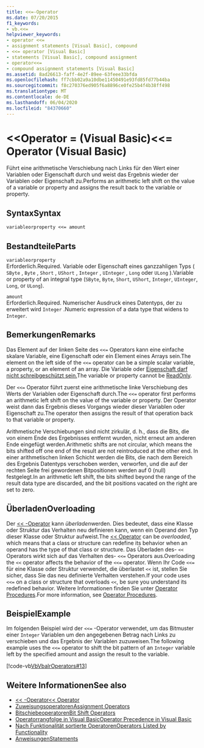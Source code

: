 ```yaml
---
title: <<=-Operator
ms.date: 07/20/2015
f1_keywords:
- vb.<<=
helpviewer_keywords:
- operator <<=
- assignment statements [Visual Basic], compound
- <<= operator [Visual Basic]
- statements [Visual Basic], compound assignment
- operator<<=
- compound assignment statements [Visual Basic]
ms.assetid: 8ad26613-faff-4e2f-89ee-63feee33bfda
ms.openlocfilehash: ff7cbb02a9a10dbe11450491e93fd85fd77b44ba
ms.sourcegitcommit: f8c270376ed905f6a8896ce0fe25b4f4b38ff498
ms.translationtype: MT
ms.contentlocale: de-DE
ms.lasthandoff: 06/04/2020
ms.locfileid: "84370660"
---
```

# <a name="-operator-visual-basic"></a><span data-ttu-id="14d26-102">\<\<Operator = (Visual Basic)</span><span class="sxs-lookup"><span data-stu-id="14d26-102">\<\<= Operator (Visual Basic)</span></span>
<span data-ttu-id="14d26-103">Führt eine arithmetische Verschiebung nach Links für den Wert einer Variablen oder Eigenschaft durch und weist das Ergebnis wieder der Variablen oder Eigenschaft zu.</span><span class="sxs-lookup"><span data-stu-id="14d26-103">Performs an arithmetic left shift on the value of a variable or property and assigns the result back to the variable or property.</span></span>  
  
## <a name="syntax"></a><span data-ttu-id="14d26-104">Syntax</span><span class="sxs-lookup"><span data-stu-id="14d26-104">Syntax</span></span>  
  
```vb  
variableorproperty <<= amount  
```  
  
## <a name="parts"></a><span data-ttu-id="14d26-105">Bestandteile</span><span class="sxs-lookup"><span data-stu-id="14d26-105">Parts</span></span>  
 `variableorproperty`  
 <span data-ttu-id="14d26-106">Erforderlich.</span><span class="sxs-lookup"><span data-stu-id="14d26-106">Required.</span></span> <span data-ttu-id="14d26-107">Variable oder Eigenschaft eines ganzzahligen Typs ( `SByte` , `Byte` , `Short` , `UShort` , `Integer` , `UInteger` , `Long` oder `ULong` ).</span><span class="sxs-lookup"><span data-stu-id="14d26-107">Variable or property of an integral type (`SByte`, `Byte`, `Short`, `UShort`, `Integer`, `UInteger`, `Long`, or `ULong`).</span></span>  
  
 `amount`  
 <span data-ttu-id="14d26-108">Erforderlich.</span><span class="sxs-lookup"><span data-stu-id="14d26-108">Required.</span></span> <span data-ttu-id="14d26-109">Numerischer Ausdruck eines Datentyps, der zu erweitert wird `Integer` .</span><span class="sxs-lookup"><span data-stu-id="14d26-109">Numeric expression of a data type that widens to `Integer`.</span></span>  
  
## <a name="remarks"></a><span data-ttu-id="14d26-110">Bemerkungen</span><span class="sxs-lookup"><span data-stu-id="14d26-110">Remarks</span></span>  
 <span data-ttu-id="14d26-111">Das Element auf der linken Seite des `<<=` Operators kann eine einfache skalare Variable, eine Eigenschaft oder ein Element eines Arrays sein.</span><span class="sxs-lookup"><span data-stu-id="14d26-111">The element on the left side of the `<<=` operator can be a simple scalar variable, a property, or an element of an array.</span></span> <span data-ttu-id="14d26-112">Die Variable oder [Eigenschaft darf nicht schreibgeschützt sein.](../modifiers/readonly.md)</span><span class="sxs-lookup"><span data-stu-id="14d26-112">The variable or property cannot be [ReadOnly](../modifiers/readonly.md).</span></span>  
  
 <span data-ttu-id="14d26-113">Der `<<=` Operator führt zuerst eine arithmetische linke Verschiebung des Werts der Variablen oder Eigenschaft durch.</span><span class="sxs-lookup"><span data-stu-id="14d26-113">The `<<=` operator first performs an arithmetic left shift on the value of the variable or property.</span></span> <span data-ttu-id="14d26-114">Der Operator weist dann das Ergebnis dieses Vorgangs wieder dieser Variablen oder Eigenschaft zu.</span><span class="sxs-lookup"><span data-stu-id="14d26-114">The operator then assigns the result of that operation back to that variable or property.</span></span>  
  
 <span data-ttu-id="14d26-115">Arithmetische Verschiebungen sind nicht zirkulär, d. h., dass die Bits, die von einem Ende des Ergebnisses entfernt wurden, nicht erneut am anderen Ende eingefügt werden.</span><span class="sxs-lookup"><span data-stu-id="14d26-115">Arithmetic shifts are not circular, which means the bits shifted off one end of the result are not reintroduced at the other end.</span></span> <span data-ttu-id="14d26-116">In einer arithmetischen linken Schicht werden die Bits, die nach dem Bereich des Ergebnis Datentyps verschoben werden, verworfen, und die auf der rechten Seite frei gewordenen Bitpositionen werden auf 0 (null) festgelegt.</span><span class="sxs-lookup"><span data-stu-id="14d26-116">In an arithmetic left shift, the bits shifted beyond the range of the result data type are discarded, and the bit positions vacated on the right are set to zero.</span></span>  
  
## <a name="overloading"></a><span data-ttu-id="14d26-117">Überladen</span><span class="sxs-lookup"><span data-stu-id="14d26-117">Overloading</span></span>  
 <span data-ttu-id="14d26-118">Der [<< -Operator](left-shift-operator.md) kann *überladen*werden. Dies bedeutet, dass eine Klasse oder Struktur das Verhalten neu definieren kann, wenn ein Operand den Typ dieser Klasse oder Struktur aufweist.</span><span class="sxs-lookup"><span data-stu-id="14d26-118">The [<< Operator](left-shift-operator.md) can be *overloaded*, which means that a class or structure can redefine its behavior when an operand has the type of that class or structure.</span></span> <span data-ttu-id="14d26-119">Das Überladen des- `<<` Operators wirkt sich auf das Verhalten des- `<<=` Operators aus.</span><span class="sxs-lookup"><span data-stu-id="14d26-119">Overloading the `<<` operator affects the behavior of the `<<=` operator.</span></span> <span data-ttu-id="14d26-120">Wenn Ihr Code `<<=` für eine Klasse oder Struktur verwendet, die überlastet `<<` ist, stellen Sie sicher, dass Sie das neu definierte Verhalten verstehen.</span><span class="sxs-lookup"><span data-stu-id="14d26-120">If your code uses `<<=` on a class or structure that overloads `<<`, be sure you understand its redefined behavior.</span></span> <span data-ttu-id="14d26-121">Weitere Informationen finden Sie unter [Operator Procedures](../../programming-guide/language-features/procedures/operator-procedures.md).</span><span class="sxs-lookup"><span data-stu-id="14d26-121">For more information, see [Operator Procedures](../../programming-guide/language-features/procedures/operator-procedures.md).</span></span>  
  
## <a name="example"></a><span data-ttu-id="14d26-122">Beispiel</span><span class="sxs-lookup"><span data-stu-id="14d26-122">Example</span></span>  
 <span data-ttu-id="14d26-123">Im folgenden Beispiel wird der `<<=` -Operator verwendet, um das Bitmuster einer `Integer` Variablen um den angegebenen Betrag nach Links zu verschieben und das Ergebnis der Variablen zuzuweisen.</span><span class="sxs-lookup"><span data-stu-id="14d26-123">The following example uses the `<<=` operator to shift the bit pattern of an `Integer` variable left by the specified amount and assign the result to the variable.</span></span>  
  
 [!code-vb[VbVbalrOperators#13](~/samples/snippets/visualbasic/VS_Snippets_VBCSharp/VbVbalrOperators/VB/Class1.vb#13)]  
  
## <a name="see-also"></a><span data-ttu-id="14d26-124">Weitere Informationen</span><span class="sxs-lookup"><span data-stu-id="14d26-124">See also</span></span>

- [<span data-ttu-id="14d26-125"><< -Operator</span><span class="sxs-lookup"><span data-stu-id="14d26-125"><< Operator</span></span>](left-shift-operator.md)
- [<span data-ttu-id="14d26-126">Zuweisungsoperatoren</span><span class="sxs-lookup"><span data-stu-id="14d26-126">Assignment Operators</span></span>](assignment-operators.md)
- [<span data-ttu-id="14d26-127">Bitschiebeoperatoren</span><span class="sxs-lookup"><span data-stu-id="14d26-127">Bit Shift Operators</span></span>](bit-shift-operators.md)
- [<span data-ttu-id="14d26-128">Operatorrangfolge in Visual Basic</span><span class="sxs-lookup"><span data-stu-id="14d26-128">Operator Precedence in Visual Basic</span></span>](operator-precedence.md)
- [<span data-ttu-id="14d26-129">Nach Funktionalität sortierte Operatoren</span><span class="sxs-lookup"><span data-stu-id="14d26-129">Operators Listed by Functionality</span></span>](operators-listed-by-functionality.md)
- [<span data-ttu-id="14d26-130">Anweisungen</span><span class="sxs-lookup"><span data-stu-id="14d26-130">Statements</span></span>](../../programming-guide/language-features/statements.md)
